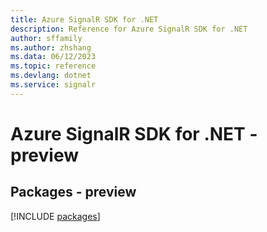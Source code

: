 ```yaml
---
title: Azure SignalR SDK for .NET
description: Reference for Azure SignalR SDK for .NET
author: sffamily
ms.author: zhshang
ms.data: 06/12/2023
ms.topic: reference
ms.devlang: dotnet
ms.service: signalr
---
```

# Azure SignalR SDK for .NET - preview
## Packages - preview
[!INCLUDE [packages](signalr-index.md)]